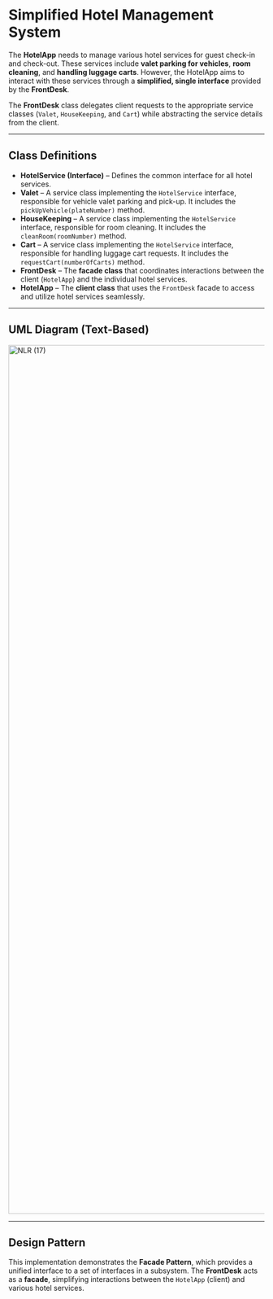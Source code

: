 # Simplified Hotel Management System

The **HotelApp** needs to manage various hotel services for guest check-in and check-out. These services include **valet parking for vehicles**, **room cleaning**, and **handling luggage carts**. However, the HotelApp aims to interact with these services through a **simplified, single interface** provided by the **FrontDesk**.

The **FrontDesk** class delegates client requests to the appropriate service classes (`Valet`, `HouseKeeping`, and `Cart`) while abstracting the service details from the client.

---

## Class Definitions

* **HotelService (Interface)** – Defines the common interface for all hotel services.
* **Valet** – A service class implementing the `HotelService` interface, responsible for vehicle valet parking and pick-up. It includes the `pickUpVehicle(plateNumber)` method.
* **HouseKeeping** – A service class implementing the `HotelService` interface, responsible for room cleaning. It includes the `cleanRoom(roomNumber)` method.
* **Cart** – A service class implementing the `HotelService` interface, responsible for handling luggage cart requests. It includes the `requestCart(numberOfCarts)` method.
* **FrontDesk** – The **facade class** that coordinates interactions between the client (`HotelApp`) and the individual hotel services.
* **HotelApp** – The **client class** that uses the `FrontDesk` facade to access and utilize hotel services seamlessly.

---

## UML Diagram (Text-Based)

<img width="3120" height="1708" alt="NLR (17)" src="https://github.com/user-attachments/assets/53264afb-6456-4992-9558-12a1a97930a6" />

---

## Design Pattern

This implementation demonstrates the **Facade Pattern**, which provides a unified interface to a set of interfaces in a subsystem.
The **FrontDesk** acts as a **facade**, simplifying interactions between the `HotelApp` (client) and various hotel services.
